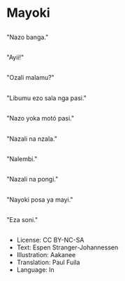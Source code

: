 # Mayoki

##
"Nazo banga."

##
"Ayii!"

##
"Ozali malamu?"

##
"Libumu ezo sala nga pasi."

##
"Nazo yoka motó pasi."

##
"Nazali na nzala."

##
"Nalembi."

##
"Nazali na pongi."

##
"Nayoki posa ya mayi."

##
"Eza soni."

##
* License: CC BY-NC-SA
* Text: Espen Stranger-Johannessen
* Illustration: Aakanee
* Translation: Paul Fuila
* Language: ln

